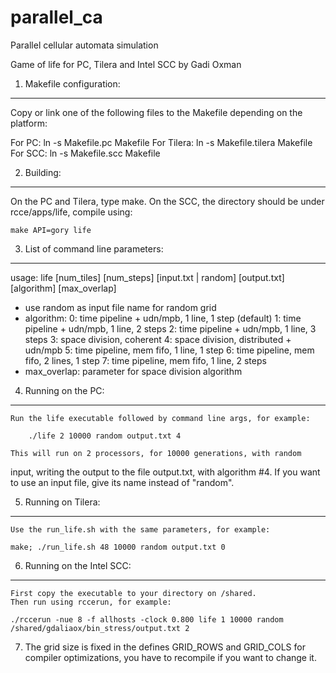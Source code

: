parallel_ca
===========

Parallel cellular automata simulation

Game of life for PC, Tilera and Intel SCC
by Gadi Oxman

1. Makefile configuration:
--------------------------

Copy or link one of the following files to the Makefile depending on the
platform:

For PC: ln -s Makefile.pc Makefile
For Tilera: ln -s Makefile.tilera Makefile
For SCC: ln -s Makefile.scc Makefile

2. Building:
--------------------------

On the PC and Tilera, type make.
On the SCC, the directory should be under rcce/apps/life, compile using:

	make API=gory life

3. List of command line parameters:
-----------------------------------

usage: life [num_tiles] [num_steps] [input.txt | random] [output.txt] [algorithm] [max_overlap]
- use random as input file name for random grid
- algorithm:
	 0: time pipeline + udn/mpb, 1 line, 1 step (default)
	 1: time pipeline + udn/mpb, 1 line, 2 steps
	 2: time pipeline + udn/mpb, 1 line, 3 steps
	 3: space division, coherent
	 4: space division, distributed + udn/mpb
	 5: time pipeline, mem fifo, 1 line, 1 step
	 6: time pipeline, mem fifo, 2 lines, 1 step
	 7: time pipeline, mem fifo, 1 line, 2 steps
- max_overlap: parameter for space division algorithm

4. Running on the PC:
---------------------

	Run the life executable followed by command line args, for example:

		./life 2 10000 random output.txt 4

	This will run on 2 processors, for 10000 generations, with random
input, writing the output to the file output.txt, with algorithm #4. If you
want to use an input file, give its name instead of "random".

5. Running on Tilera:
---------------------

	Use the run_life.sh with the same parameters, for example:

	make; ./run_life.sh 48 10000 random output.txt 0

6. Running on the Intel SCC:
----------------------------

	First copy the executable to your directory on /shared.
	Then run using rccerun, for example:

	./rccerun -nue 8 -f allhosts -clock 0.800 life 1 10000 random /shared/gdaliaox/bin_stress/output.txt 2

7. The grid size is fixed in the defines GRID_ROWS and GRID_COLS for compiler optimizations, you have to recompile if you want to change it.
